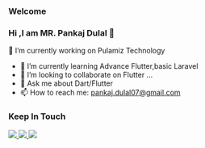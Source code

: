 ### Welcome
### Hi ,I am MR. Pankaj Dulal 👋
🔭 I’m currently working on Pulamiz Technology
- 🌱 I’m currently learning Advance Flutter,basic Laravel
- 👯 I’m looking to collaborate on Flutter ...
- 💬 Ask me about Dart/Flutter
- 📫 How to reach me: pankaj.dulal07@gmail.com

### Keep In Touch
<a href="https://www.facebook.com/pankaj.dulal.07/">
  <img src="https://img.icons8.com/color/48/000000/facebook.png"/>
</a>
<a href="https://github.com/iampankaj07">
  <img src="https://img.icons8.com/nolan/48/github.png"/>
</a>
<a href="https://www.linkedin.com/in/pankaj-dulal-050a24185/">
 <img src="https://img.icons8.com/fluent/48/000000/linkedin.png"/>
</a>

<!-- ### Tools And Technologies
<a href="">
 <img src="https://img.icons8.com/offices/40/000000/php-logo.png"/>
</a>


### .......................................................................................................

[![Top Langs](https://github-readme-stats.vercel.app/api/top-langs/?username=iampankaj07&langs_count=10&layout=compact&theme=radical&card_width=445)]
[![](https://github-readme-stats.vercel.app/api?username=iampankaj07&count_private=true&show_icons=true&theme=radical&disable_animations=false)](https://github.com/anuraghazra/github-readme-stats)

